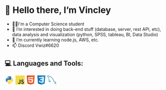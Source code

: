 <h1>👋 Hello there, I’m Vincley</h1>

- :student:I'm a Computer Science student
- 👀 I’m interested in doing back-end stuff (database, server, rest API, etc), data analysis and visualization (python, SPSS, tableau, BI, Data Studio) 
- 🌱 I’m currently learning node.js, AWS, etc.
- 📫 Discord Vwiz#6620

<h2> 💻 Languages and Tools: </h2>
<div>
  <img src=https://github.com/devicons/devicon/blob/master/icons/python/python-original.svg height = 30>
  <img src=https://github.com/devicons/devicon/blob/master/icons/javascript/javascript-original.svg height = 30>
  <img src=https://github.com/devicons/devicon/blob/master/icons/html5/html5-original.svg height = 30>
  <img src=https://github.com/devicons/devicon/blob/master/icons/css3/css3-original.svg height = 30>
  <img src=https://github.com/devicons/devicon/blob/master/icons/mysql/mysql-original.svg height = 30>
</div>
    

<!---
Vincley/Vincley is a ✨ special ✨ repository because its `README.md` (this file) appears on your GitHub profile.
You can click the Preview link to take a look at your changes.
--->
